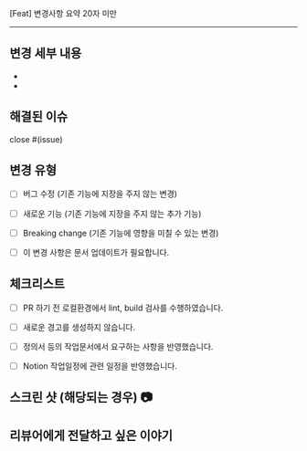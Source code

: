 <!-- ISSUE 접두사 양식
Feat: 새로운 기능 구현
Add: 에셋 파일 추가
Fix: 버그 수정
Docs: 문서 추가 및 수정
Style: 스타일링 작업
Refactor: 코드 리팩토링 (동작 변경 없음
Test: 테스트
Deploy: 배포
Conf: 빌드, 환경 설정
Chore: 기타 작업
-->
[Feat] 변경사항 요약 20자 미만

<hr />

<!-- label은 변경내용과 일치하는 작업을 선택해주세요 -->
## 변경 세부 내용
- 
- 


## 해결된 이슈
<!-- 해결된 이슈를 닫아주는 태그를 사용합니다. 괄호는 제거하고 #50 과 같이 작성합니다 -->
close #(issue)

## 변경 유형
<!-- 해당되는 칸에 '빈칸'대신 'x'를 삽입합니다 -->
- [ ] 버그 수정 (기존 기능에 지장을 주지 않는 변경)
- [ ] 새로운 기능 (기존 기능에 지장을 주지 않는 추가 기능)
- [ ] Breaking change (기존 기능에 영향을 미칠 수 있는 변경)
- [ ] 이 변경 사항은 문서 업데이트가 필요합니다.


## 체크리스트
<!-- 모든 항목을 체크해주세요 -->
- [ ] PR 하기 전 로컬환경에서 lint, build 검사를 수행하였습니다.
- [ ] 새로운 경고를 생성하지 않습니다.
- [ ] 정의서 등의 작업문서에서 요구하는 사항을 반영했습니다.
- [ ] Notion 작업일정에 관련 일정을 반영했습니다.


## 스크린 샷 (해당되는 경우) 📷
<!-- 변경 사항을 설명하는 스크린샷을 추가합니다. -->


## 리뷰어에게 전달하고 싶은 이야기
<!-- 주의깊게 봐야하는 코드나, 파일 또는 모듈 설치 여부에 대해 알려주세요 -->
<!-- 그 외에도 리뷰어에게 전달 할 내용을 작성해주세요 -->
